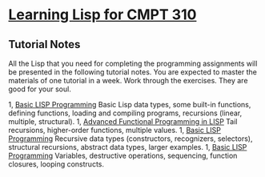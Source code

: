 # [Learning Lisp for CMPT 310](https://www2.cs.sfu.ca/CourseCentral/310/pwfong/Lisp/)

## Tutorial Notes

All the Lisp that you need for completing the programming assignments will be presented in the following tutorial notes. You are expected to master the materials of one tutorial in a week. Work through the exercises. They are good for your soul.

1, [Basic LISP Programming](ch01.md) Basic Lisp data types, some built-in functions, defining functions, loading and compiling programs, recursions (linear, multiple, structural).
1, [Advanced Functional Programming in LISP](ch02.md) Tail recursions, higher-order functions, multiple values.
1, [Basic LISP Programming](ch03.md) Recursive data types (constructors, recognizers, selectors), structural recursions, abstract data types, larger examples.
1, [Basic LISP Programming](ch04.md) Variables, destructive operations, sequencing, function closures, looping constructs.
